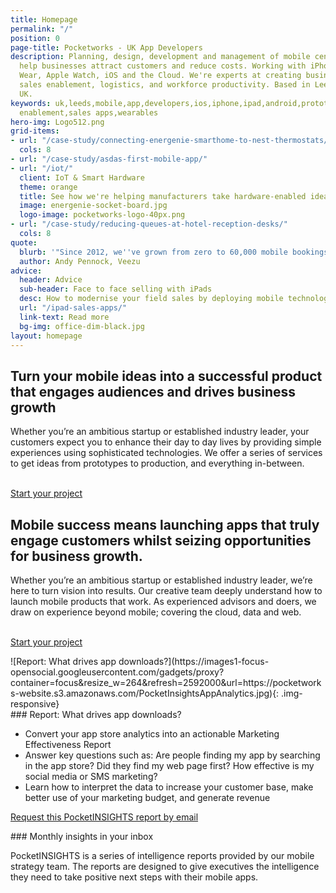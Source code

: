 ```yaml
---
title: Homepage
permalink: "/"
position: 0
page-title: Pocketworks - UK App Developers
description: Planning, design, development and management of mobile centric products.  We
  help businesses attract customers and reduce costs. Working with iPhone, Android,   iPad,
  Wear, Apple Watch, iOS and the Cloud. We're experts at creating business apps  for
  sales enablement, logistics, and workforce productivity. Based in Leeds City Center,
  UK.
keywords: uk,leeds,mobile,app,developers,ios,iphone,ipad,android,prototyping,sales
  enablement,sales apps,wearables
hero-img: Logo512.png
grid-items:
- url: "/case-study/connecting-energenie-smarthome-to-nest-thermostats/"
  cols: 8
- url: "/case-study/asdas-first-mobile-app/"
- url: "/iot/"
  client: IoT & Smart Hardware
  theme: orange
  title: See how we're helping manufacturers take hardware-enabled ideas to market
  image: energenie-socket-board.jpg
  logo-image: pocketworks-logo-40px.png
- url: "/case-study/reducing-queues-at-hotel-reception-desks/"
  cols: 8
quote:
  blurb: '"Since 2012, we''ve grown from zero to 60,000 mobile bookings a week."'
  author: Andy Pennock, Veezu
advice:
  header: Advice
  sub-header: Face to face selling with iPads
  desc: How to modernise your field sales by deploying mobile technology.
  url: "/ipad-sales-apps/"
  link-text: Read more
  bg-img: office-dim-black.jpg
layout: homepage
---
```


<div class="col-md-10 col-md-offset-1">
  <h2>Turn your mobile ideas into a successful product that engages audiences and drives business growth </h2>
  <p>
  Whether you&rsquo;re an ambitious startup or established industry leader, your customers expect you to enhance their day to day lives by providing simple experiences using sophisticated technologies. We offer a series of services to get ideas from prototypes to production, and everything in-between.  
  </p>
  <p>
    <br/>
    <a href="/contact" class="btn btn-border">Start your project</a>
  </p>
</div>

<div class="col-md-8 col-md-offset-2 hidden">
  <h2>Mobile success means launching apps that truly engage customers whilst seizing opportunities for business growth.</h2>
  <p>
  Whether you&rsquo;re an ambitious startup or established industry leader, we&rsquo;re here to turn vision into results. Our creative team deeply understand how to launch mobile products that work. As experienced advisors and doers, we draw on experience beyond mobile; covering the cloud, data and web.  
  </p>
  <p>
    <br/>
    <a href="/contact" class="btn btn-border">Start your project</a>
  </p>
</div>

<!--more-->



<div class="col-md-3" markdown="1">
![Report: What drives app downloads?](https://images1-focus-opensocial.googleusercontent.com/gadgets/proxy?container=focus&resize_w=264&refresh=2592000&url=https://pocketworks-website.s3.amazonaws.com/PocketInsightsAppAnalytics.jpg){: .img-responsive}
</div>

<div class="col-md-6" markdown="1">
### Report: What drives app downloads?

-  Convert your app store analytics into an actionable Marketing Effectiveness Report
-  Answer key questions such as: Are people finding my app by searching in the app store? Did they find my web page first? How effective is my social media or SMS marketing?
-  Learn how to interpret the data to increase your customer base, make better use of your marketing budget, and generate revenue

[Request this PocketINSIGHTS report by email](mailto:global_email)
</div>

<div class="col-md-3" markdown="1">
### Monthly insights in your inbox

PocketINSIGHTS is a series of intelligence reports provided by our mobile strategy team. The reports are designed to give executives the intelligence they need to take positive next steps with their mobile apps.
</div>
